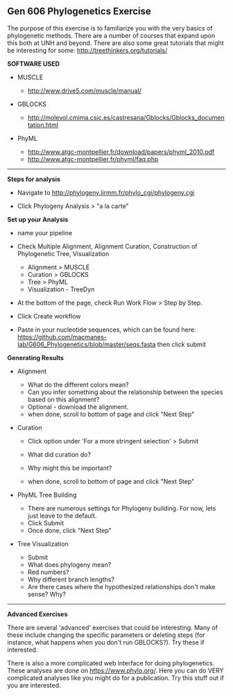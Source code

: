 Gen 606 Phylogenetics Exercise
--

The purpose of this exercise is to familiarize you with the very basics of phylogenetic methods. There are a number of courses that expand upon this both at UNH and beyond. There are also some great tutorials that might be interesting for some: http://treethinkers.org/tutorials/

**SOFTWARE USED**

- MUSCLE
	
	- http://www.drive5.com/muscle/manual/ 
- GBLOCKS
	
	- http://molevol.cmima.csic.es/castresana/Gblocks/Gblocks_documentation.html
- PhyML	

	- http://www.atgc-montpellier.fr/download/papers/phyml_2010.pdf
	- http://www.atgc-montpellier.fr/phyml/faq.php

---

**Steps for analysis**

- Navigate to http://phylogeny.lirmm.fr/phylo_cgi/phylogeny.cgi

- Click Phylogeny Analysis > "a la carte"

**Set up your Analysis**

- name your pipeline

- Check Multiple Alignment, Alignment Curation, Construction of Phylogenetic Tree, Visualization
	- Alignment > MUSCLE
	- Curation > GBLOCKS
	- Tree > PhyML
	- Visualization - TreeDyn

- At the bottom of the page, check Run Work Flow > Step by Step. 

- Click Create workflow

- Paste in your nucleotide sequences, which can be found here: https://github.com/macmanes-lab/G606_Phylogenetics/blob/master/seqs.fasta then click submit

**Generating Results**

- Alignment

	- What do the different colors mean?
	- Can you infer something about the relationship between the species based on this alignment?
	- Optional - download the alignment.
	- when done, scroll to bottom of page and click "Next Step"
	

- Curation

	- Click option under 'For a more stringent selection' > Submit

	- What did curation do?
	- Why might this be important? 
	- when done, scroll to bottom of page and click "Next Step"

- PhyML Tree Building
	- There are numerous settings for Phylogeny building. For now, lets just leave to the default. 
	- Click Submit
	- Once done, click "Next Step"

- Tree Visualization
	- Submit
	- What does phylogeny mean?
	- Red numbers?
	- Why different branch lengths?
	- Are there cases where the hypothesized relationships don't make sense? Why?


---

**Advanced Exercises**

There are several 'advanced' exercises that could be interesting. Many of these include changing the specific parameters or deleting steps (for instance, what happens when you don't run GBLOCKS?). Try these if interested.
 
There is also a more complicated web interface for doing phylogenetics. These analyses are done on https://www.phylo.org/. Here you can do VERY complicated analyses like you might do for a publication. Try this stuff out if you are interested. 
